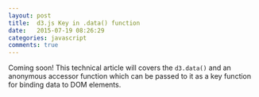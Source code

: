 ```yaml
---
layout: post
title:  d3.js Key in .data() function
date:   2015-07-19 08:26:29
categories: javascript
comments: true
---
```


Coming soon! This technical article will covers the `d3.data()` and an anonymous accessor function which can be passed to it as a key function for binding data to DOM elements.